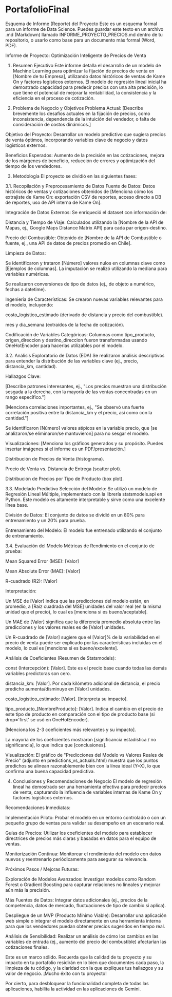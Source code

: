 # PortafolioFinal
Esquema de Informe (Reporte) del Proyecto
Este es un esquema formal para un informe de Data Science. Puedes guardar este texto en un archivo .md (Markdown) llamado INFORME_PROYECTO_PRECIOS.md dentro de tu repositorio, o usarlo como base para un documento más formal (Word, PDF).

Informe de Proyecto: Optimización Inteligente de Precios de Venta
1. Resumen Ejecutivo
Este informe detalla el desarrollo de un modelo de Machine Learning para optimizar la fijación de precios de venta en [Nombre de tu Empresa], utilizando datos históricos de ventas de Kame On y factores logísticos externos. El modelo de regresión lineal inicial ha demostrado capacidad para predecir precios con una alta precisión, lo que tiene el potencial de mejorar la rentabilidad, la consistencia y la eficiencia en el proceso de cotización.

2. Problema de Negocio y Objetivos
Problema Actual: [Describe brevemente los desafíos actuales en la fijación de precios, como inconsistencia, dependencia de la intuición del vendedor, o falta de consideración de costos dinámicos.]

Objetivo del Proyecto: Desarrollar un modelo predictivo que sugiera precios de venta óptimos, incorporando variables clave de negocio y datos logísticos externos.

Beneficios Esperados: Aumento de la precisión en las cotizaciones, mejora de los márgenes de beneficio, reducción de errores y optimización del tiempo de los vendedores.

3. Metodología
El proyecto se dividió en las siguientes fases:

3.1. Recopilación y Preprocesamiento de Datos
Fuente de Datos: Datos históricos de ventas y cotizaciones obtenidos de [Menciona cómo los extrajiste de Kame On: exportación CSV de reportes, acceso directo a DB de reportes, uso de API interna de Kame On].

Integración de Datos Externos: Se enriqueció el dataset con información de:

Distancia y Tiempo de Viaje: Calculados utilizando la [Nombre de la API de Mapas, ej., Google Maps Distance Matrix API] para cada par origen-destino.

Precio del Combustible: Obtenido de [Nombre de la API de Combustible o fuente, ej., una API de datos de precios promedio en Chile].

Limpieza de Datos:

Se identificaron y trataron [Número] valores nulos en columnas clave como [Ejemplos de columnas]. La imputación se realizó utilizando la mediana para variables numéricas.

Se realizaron conversiones de tipo de datos (ej., de objeto a numérico, fechas a datetime).

Ingeniería de Características: Se crearon nuevas variables relevantes para el modelo, incluyendo:

costo_logistico_estimado (derivado de distancia y precio del combustible).

mes y dia_semana (extraídos de la fecha de cotización).

Codificación de Variables Categóricas: Columnas como tipo_producto, origen_direccion y destino_direccion fueron transformadas usando OneHotEncoder para hacerlas utilizables por el modelo.

3.2. Análisis Exploratorio de Datos (EDA)
Se realizaron análisis descriptivos para entender la distribución de las variables clave (ej., precio, distancia_km, cantidad).

Hallazgos Clave:

[Describe patrones interesantes, ej., "Los precios muestran una distribución sesgada a la derecha, con la mayoría de las ventas concentradas en un rango específico."]

[Menciona correlaciones importantes, ej., "Se observó una fuerte correlación positiva entre la distancia_km y el precio, así como con la cantidad."]

Se identificaron [Número] valores atípicos en la variable precio, que [se analizaron/se eliminaron/se mantuvieron] para no sesgar el modelo.

Visualizaciones: [Menciona los gráficos generados y su propósito. Puedes insertar imágenes si el informe es un PDF/presentación.]

Distribución de Precios de Venta (histograma).

Precio de Venta vs. Distancia de Entrega (scatter plot).

Distribución de Precios por Tipo de Producto (box plot).

3.3. Modelado Predictivo
Selección del Modelo: Se utilizó un modelo de Regresión Lineal Múltiple, implementado con la librería statsmodels.api en Python. Este modelo es altamente interpretable y sirve como una excelente línea base.

División de Datos: El conjunto de datos se dividió en un 80% para entrenamiento y un 20% para prueba.

Entrenamiento del Modelo: El modelo fue entrenado utilizando el conjunto de entrenamiento.

3.4. Evaluación del Modelo
Métricas de Rendimiento en el conjunto de prueba:

Mean Squared Error (MSE): [Valor]

Mean Absolute Error (MAE): [Valor]

R-cuadrado (R2): [Valor]

Interpretación:

Un MSE de [Valor] indica que las predicciones del modelo están, en promedio, a [Raíz cuadrada del MSE] unidades del valor real (en la misma unidad que el precio), lo cual es [menciona si es bueno/aceptable].

Un MAE de [Valor] significa que la diferencia promedio absoluta entre las predicciones y los valores reales es de [Valor] unidades.

Un R-cuadrado de [Valor] sugiere que el [Valor]% de la variabilidad en el precio de venta puede ser explicado por las características incluidas en el modelo, lo cual es [menciona si es bueno/excelente].

Análisis de Coeficientes (Resumen de Statsmodels):

const (Intercepción): [Valor]. Este es el precio base cuando todas las demás variables predictoras son cero.

distancia_km: [Valor]. Por cada kilómetro adicional de distancia, el precio predicho aumenta/disminuye en [Valor] unidades.

costo_logistico_estimado: [Valor]. [Interpreta su impacto].

tipo_producto_[NombreProducto]: [Valor]. Indica el cambio en el precio de este tipo de producto en comparación con el tipo de producto base (si drop='first' se usó en OneHotEncoder).

[Menciona los 2-3 coeficientes más relevantes y su impacto].

La mayoría de los coeficientes mostraron [significancia estadística / no significancia], lo que indica que [conclusiones].

Visualización: El gráfico de "Predicciones del Modelo vs Valores Reales de Precio" (adjunto en predictions_vs_actuals.html) muestra que los puntos predichos se alinean razonablemente bien con la línea ideal (Y=X), lo que confirma una buena capacidad predictiva.

4. Conclusiones y Recomendaciones de Negocio
El modelo de regresión lineal ha demostrado ser una herramienta efectiva para predecir precios de venta, capturando la influencia de variables internas de Kame On y factores logísticos externos.

Recomendaciones Inmediatas:

Implementación Piloto: Probar el modelo en un entorno controlado o con un pequeño grupo de ventas para validar su desempeño en un escenario real.

Guías de Precios: Utilizar los coeficientes del modelo para establecer directrices de precios más claras y basadas en datos para el equipo de ventas.

Monitorización Continua: Monitorear el rendimiento del modelo con datos nuevos y reentrenarlo periódicamente para asegurar su relevancia.

Próximos Pasos / Mejoras Futuras:

Exploración de Modelos Avanzados: Investigar modelos como Random Forest o Gradient Boosting para capturar relaciones no lineales y mejorar aún más la precisión.

Más Fuentes de Datos: Integrar datos adicionales (ej., precios de la competencia, datos de mercado, fluctuaciones de tipo de cambio si aplica).

Despliegue de un MVP (Producto Mínimo Viable): Desarrollar una aplicación web simple o integrar el modelo directamente en una herramienta interna para que los vendedores puedan obtener precios sugeridos en tiempo real.

Análisis de Sensibilidad: Realizar un análisis de cómo los cambios en las variables de entrada (ej., aumento del precio del combustible) afectarían las cotizaciones finales.

Este es un marco sólido. Recuerda que la calidad de tu proyecto y su impacto en tu portafolio residirán en lo bien que documentes cada paso, la limpieza de tu código, y la claridad con la que expliques tus hallazgos y su valor de negocio. ¡Mucho éxito con tu proyecto!

Por cierto, para desbloquear la funcionalidad completa de todas las aplicaciones, habilita la actividad en las aplicaciones de Gemini.
